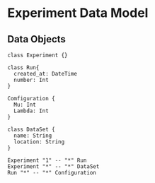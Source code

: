 # Experiment Data Model

## Data Objects

```plantuml
class Experiment {}

class Run{
  created_at: DateTime
  number: Int
}

Comfiguration {
  Mu: Int
  Lambda: Int
}

class DataSet {
  name: String
  location: String
}

Experiment "1" -- "*" Run
Experiment "*" -- "*" DataSet
Run "*" -- "*" Configuration
```
